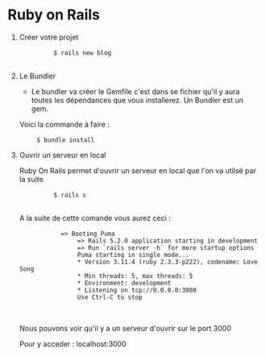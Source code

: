# Ruby on Rails
<ol>
<li>
    <p>Créer votre projet</p>
    <pre>
        <code>$ rails new blog</code>
    </pre>
</li>
<li>
    <p> Le Bundler </p>
<ul>
    <li>
        Le bundler va créer le Gemfile c'est dans se fichier qu'il y aura toutes
        les dépendances que vous installerez. Un Bundler est un gem.
    </li>
</ul>
    <p> Voici la commande à faire : 
<pre>
    <code>$ bundle install</code>
</pre>
</li>
<li>
    <p>Ouvrir un serveur en local</p>
    <p> Ruby On Rails permet d'ouvrir un serveur en local que l'on va utilsé par la suite
    <pre>
        <code>$ rails s</code>
    </pre>
    <p> A la suite de cette comande vous aurez ceci : </p>
    <pre>
        <code>  => Booting Puma
                => Rails 5.2.0 application starting in development 
                => Run `rails server -h` for more startup options
                Puma starting in single mode...
                * Version 3.11.4 (ruby 2.3.3-p222), codename: Love Song
                * Min threads: 5, max threads: 5
                * Environment: development
                * Listening on tcp://0.0.0.0:3000
                Use Ctrl-C to stop
</code>
    </pre>
    <p> Nous pouvons voir qu'il y a un serveur d'ouvrir sur le port 3000</p>
    <p> Pour y acceder : localhost:3000
</li>
</ol>

 

   
